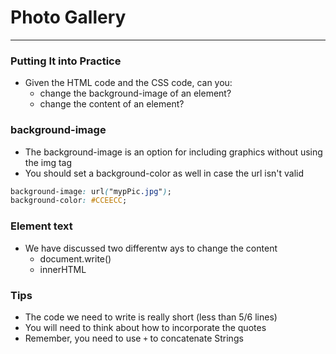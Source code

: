 #  Photo Gallery

---

### Putting It into Practice
- Given the HTML code and the CSS code, can you:
    - change the background-image of an element?
    - change the content of an element?

### background-image
- The background-image is an option for including graphics without using the img tag
- You should set a background-color as well in case the url isn't valid

```css
background-image: url("mypPic.jpg");
background-color: #CCEECC;
```

### Element text
- We have discussed two differentw ays to change the content
    - document.write()
    - innerHTML

### Tips
- The code we need to write is really short (less than 5/6 lines)
- You will need to think about how to incorporate the quotes
- Remember, you need to use `+` to concatenate Strings